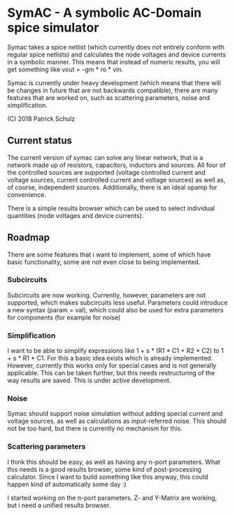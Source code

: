 # SymAC - A symbolic AC-Domain spice simulator
Symac takes a spice netlist (which currently does not entirely conform with regular spice netlists) and calculates the node voltages and device currents in a symbolic manner. 
This means that instead of numeric results, you will get something like vout = -gm * ro * vin.

Symac is currently under heavy development (which means that there will be changes in future that are not backwards compatible), there are many features that are worked on, 
such as scattering parameters, noise and simplification.

(C) 2018 Patrick Schulz

## Current status
The current version of symac can solve any linear network, that is a network made up of resistors, capacitors, inductors and sources. 
All four of the controlled sources are supported (voltage controlled current and voltage sources, current controlled current and voltage sources) as well as, of course, independent sources. 
Additionally, there is an ideal opamp for convenience.

There is a simple results browser which can be used to select individual quantities (node voltages and device currents).

## Roadmap
There are some features that i want to implement, some of which have basic functionality, some are not even close to being implemented.
### Subcircuits
Subcircuits are now working. Currently, however, parameters are not supported, which makes subcircuits less useful. Parameters could introduce a new syntax (param = val), which could also be used for
extra parameters for components (for example for noise)
### Simplification
I want to be able to simplify expressions like 1 + s * (R1 * C1 + R2 * C2) to 1 + s * R1 * C1. For this a basic idea exists which is already implemented. However, currently this works only for special cases
and is not generally applicable. This can be taken further, but this needs restructuring of the way results are saved. This is under active development.
### Noise
Symac should support noise simulation without adding special current and voltage sources, as well as calculations as input-referred noise. This should not be too hard, but there is currently no mechanism 
for this.
### Scattering parameters
I think this should be easy, as well as having any n-port parameters. What this needs is a good results browser, some kind of post-processing calculator. Since I want to build something like this anyway,
this could happen kind of automatically some day :)

I started working on the n-port parameters. Z- and Y-Matrix are working, but i need a unified results browser.
